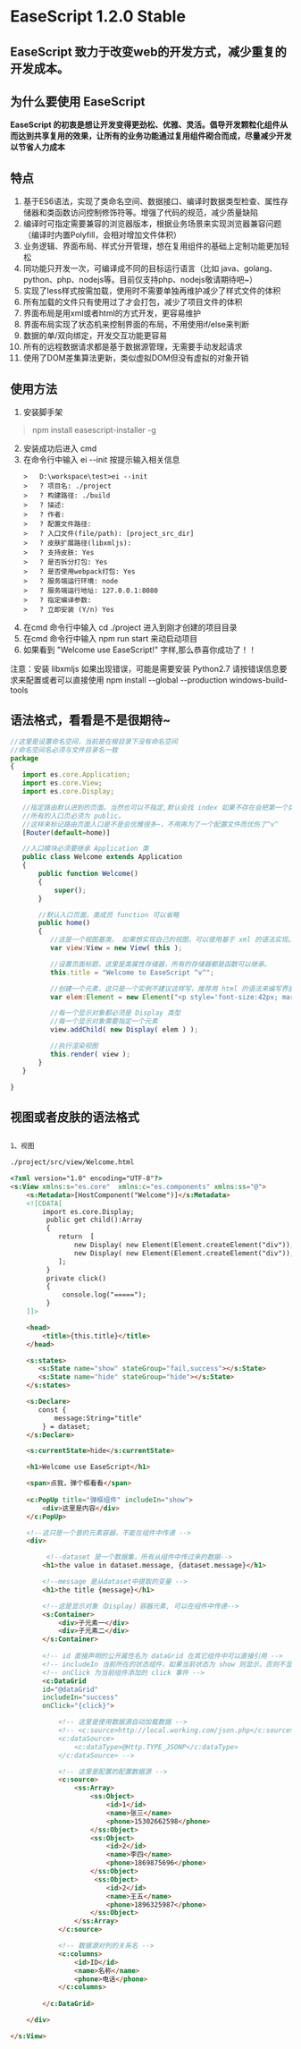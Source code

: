 # EaseScript 1.2.0 Stable

## EaseScript 致力于改变web的开发方式，减少重复的开发成本。

## 为什么要使用 EaseScript

**EaseScript 的初衷是想让开发变得更劲松、优雅、灵活。倡导开发颗粒化组件从而达到共享复用的效果，让所有的业务功能通过复用组件砌合而成，尽量减少开发以节省人力成本**

## 特点

1. 基于ES6语法，实现了类命名空间、数据接口、编译时数据类型检查、属性存储器和类函数访问控制修饰符等。增强了代码的规范，减少质量缺陷
2. 编译时可指定需要兼容的浏览器版本，根据业务场景来实现浏览器兼容问题（编译时内置Polyfill，会相对增加文件体积）
3. 业务逻辑、界面布局、样式分开管理，想在复用组件的基础上定制功能更加轻松
4. 同功能只开发一次，可编译成不同的目标运行语言（比如 java、golang、python、php、nodejs等。目前仅支持php、nodejs敬请期待吧~）
5. 实现了less样式按需加载，使用时不需要单独再维护减少了样式文件的体积
6. 所有加载的文件只有使用过了才会打包，减少了项目文件的体积
7. 界面布局是用xml或者html的方式开发，更容易维护
8. 界面布局实现了状态机来控制界面的布局，不用使用if/else来判断
9. 数据的单/双向绑定，开发交互功能更容易
10. 所有的远程数据请求都是基于数据源管理，无需要手动发起请求
11. 使用了DOM差集算法更新，类似虚拟DOM但没有虚拟的对象开销

## 使用方法

1. 安装脚手架

>    npm install easescript-installer -g

2. 安装成功后进入 cmd
3. 在命令行中输入 ei --init 按提示输入相关信息
    ```
    >   D:\workspace\test>ei --init 
    >   ? 项目名: ./project 
    >   ? 构建路径: ./build 
    >   ? 描述: 
    >   ? 作者: 
    >   ? 配置文件路径: 
    >   ? 入口文件(file/path): [project_src_dir] 
    >   ? 皮肤扩展路径(libxmljs): 
    >   ? 支持皮肤: Yes 
    >   ? 是否拆分打包: Yes 
    >   ? 是否使用webpack打包: Yes 
    >   ? 服务端运行环境: node 
    >   ? 服务端运行地址: 127.0.0.1:8080 
    >   ? 指定编译参数: 
    >   ? 立即安装 (Y/n) Yes 
    ```
4. 在cmd 命令行中输入 cd ./project 进入到刚才创建的项目目录
5. 在cmd 命令行中输入 npm run start 来动启动项目
5. 如果看到 "Welcome use EaseScript!" 字样,那么恭喜你成功了！！

注意：安装 libxmljs 如果出现错误，可能是需要安装 Python2.7 请按错误信息要求来配置或者可以直接使用  npm install --global --production windows-build-tools

## 语法格式，看看是不是很期待~

``` js
//这里是设置命名空间，当前是在根目录下没有命名空间
//命名空间名必须与文件目录名一致
package
{
   import es.core.Application;
   import es.core.View;
   import es.core.Display;

   //指定路由默认进到的页面。当然也可以不指定,默认会找 index 如果不存在会把第一个类成员方法当成入口
   //所有的入口页必须为 public。
   //这样来标记路由页面入口是不是会优雅很多~，不用再为了一个配置文件而优伤了^v^
   [Router(default=home)]

   //入口模块必须要继承 Application 类
   public class Welcome extends Application 
   {
       public function Welcome()
       {
           super();
       }

       //默认入口页面，类成员 function 可以省略 
       public home()
       {
          //这是一个视图基类， 如果想实现自己的视图，可以使用基于 xml 的语法实现。
          var view:View = new View( this );

          //设置页面标题，这里是类属性存储器，所有的存储器都是函数可以继承。
          this.title = "Welcome to EaseScript ^v^";

          //创建一个元素，这只是一个实例不建议这样写，推荐用 html 的语法来编写界面
          var elem:Element = new Element("<p style='font-size:42px; margin:50px auto;width:100%; text-align:center;'>Welcome use EaseScript!</p>");

          //每一个显示对象都必须是 Display 类型
          //每一个显示对象需要指定一个元素  
          view.addChild( new Display( elem ) );

          //执行渲染视图
          this.render( view );
       }
   }

}

```

## 视图或者皮肤的语法格式

``` html

1、视图

./project/src/view/Welcome.html

<?xml version="1.0" encoding="UTF-8"?>
<s:View xmlns:s="es.core"  xmlns:c="es.components" xmlns:ss="@">
    <s:Metadata>[HostComponent("Welcome")]</s:Metadata>
    <![CDATA[
        import es.core.Display;
         public get child():Array
         {
            return  [
                new Display( new Element(Element.createElement("div")),  {jjj:999,innerHTML:"=======createElement======="} ),
                new Display( new Element(Element.createElement("div")),  {jjj:7777,innerHTML:"<span style='color:red;'>=======createElement===66666666====</span>"} )
            ]; 
         }
         private click()
         {
             console.log("=====");
         }
    ]]>

    <head>
        <title>{this.title}</title>
    </head>

    <s:states>
       <s:State name="show" stateGroup="fail,success"></s:State>
       <s:State name="hide" stateGroup="hide"></s:State>
    </s:states>

    <s:Declare>
       const {
           message:String="title"
        } = dataset;
    </s:Declare>

    <s:currentState>hide</s:currentState>

    <h1>Welcome use EaseScript</h1>

    <span>点我，弹个框看看</span>
 
    <c:PopUp title="弹框组件" includeIn="show">
        <div>这里是内容</div>
    </c:PopUp>

    <!--这只是一个普的元素容器，不能在组件中传递 -->
    <div>

         <!--dataset 是一个数据集，所有从组件中传过来的数据-->
        <h1>the value in dataset.message, {dataset.message}</h1>

        <!--message 是从dataset中提取的变量 -->
        <h1>the title {message}</h1>

        <!--这是显示对象（Display）容器元素, 可以在组件中传递-->
        <s:Container>
            <div>子元素一</div>
            <div>子元素二</div>
        </s:Container>
    
        <!-- id 直接声明的公开属性名为 dataGrid 在其它组件中可以直接引用 -->
        <!-- includeIn 当前所在的状态组件，如果当前状态为 show 则显示，否则不显示 -->
        <!-- onClick 为当前组件添加的 click 事件 -->
        <c:DataGrid 
        id="@dataGrid"  
        includeIn="success" 
        onClick="{click}">

            <!-- 这里是使用数据源自动加载数据 -->
            <!-- <c:source>http://local.working.com/json.php</c:source>
            <c:dataSource>
                <c:dataType>@Http.TYPE_JSONP</c:dataType>
            </c:dataSource> -->

            <!-- 这里是配置的配置数据源 -->
            <c:source>
                <ss:Array>
                    <ss:Object>
                        <id>1</id>
                        <name>张三</name>
                        <phone>15302662598</phone>
                    </ss:Object>
                    <ss:Object>
                        <id>2</id>
                        <name>李四</name>
                        <phone>1869875696</phone>
                    </ss:Object>
                     <ss:Object>
                        <id>2</id>
                        <name>王五</name>
                        <phone>1896325987</phone>
                    </ss:Object>
                </ss:Array>
            </c:source>

            <!-- 数据源对列的关系名 -->
            <c:columns>
                <id>ID</id>
                <name>名称</name>
                <phone>电话</phone>
            </c:columns>
            
        </c:DataGrid>

    </div>

</s:View>




```